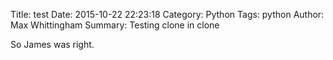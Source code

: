 Title: test
Date: 2015-10-22 22:23:18
Category: Python
Tags: python
Author: Max Whittingham
Summary: Testing clone in clone

So James was right.
